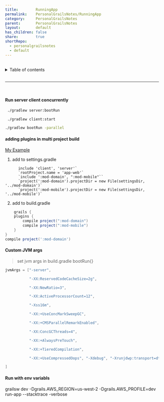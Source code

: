 ```yaml
---
title:        RunningApp
permalink:    PersonalGrailsNotes/RunningApp
category:     PersonalGrailsNotes
parent:       PersonalGrailsNotes
layout:       default
has_children: false
share:        true
shortRepo:
  - personalgrailsnotes
  - default
---
```



<br/>

<details markdown="block">
<summary>
Table of contents
</summary>
{: .text-delta }
1. TOC
{:toc}
</details>

<br/>

***

<br/>

#### Run server client concurrently

```bash
 ./gradlew server:bootRun

 ./gradlew client:start 

./gradlew bootRun -parallel
```

#### adding plugins in multi project build

[My Example](https://github.com/14paxton/Grails4App/blob/task2-create-react-app/app-web/settings.gradle)

1. add to settings.gradle

```
      include 'client', 'server'`
      `rootProject.name = 'app-web'`
      `include ':mod-domain', ":mod-mobile"``
      `project(':mod-domain').projectDir = new File(settingsDir, '../mod-domain')`
      `project(':mod-mobile').projectDir = new File(settingsDir, '../mod-mobile')`
```

2. add to build.gradle

```groovy
    grails {
    plugins {
        compile project(":mod-domain")
        compile project(":mod-mobile")
    }
}
compile project(':mod-domain')
```

#### Custom JVM args

> set jvm args in build.gradle bootRun{}

```groovy
jvmArgs = ["-server",

           "-XX:ReservedCodeCacheSize=2g",

           "-XX:NewRatio=3",

           "-XX:ActiveProcessorCount=12",

           "-Xss16m",

           "-XX:+UseConcMarkSweepGC",

           "-XX:+CMSParallelRemarkEnabled",

           "-XX:ConcGCThreads=4",

           "-XX:+AlwaysPreTouch",

           "-XX:+TieredCompilation",

           "-XX:+UseCompressedOops", "-Xdebug", "-Xrunjdwp:transport=dt_socket,server=y,suspend=n,address=5005", "-Xmx8g",

]
```

#### Run with env variabls

grailsw dev -Dgrails.AWS_REGION=us-west-2 -Dgrails.AWS_PROFILE=dev run-app --stacktrace -verbose
